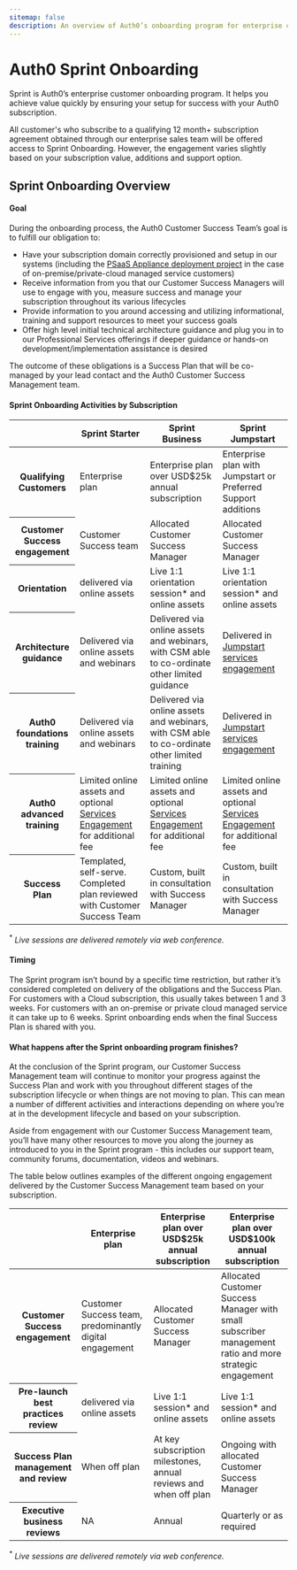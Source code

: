 ```yaml
---
sitemap: false
description: An overview of Auth0’s onboarding program for enterprise customers.
---
```


# Auth0 Sprint Onboarding

Sprint is Auth0’s enterprise customer onboarding program.  It helps you achieve value quickly by ensuring your setup for success with your Auth0 subscription.

All customer's who subscribe to a qualifying 12 month+ subscription agreement obtained through our enterprise sales team  will be offered access to Sprint Onboarding.  However, the engagement varies slightly based on your subscription value, additions and support option. 

## Sprint Onboarding Overview

#### Goal

During the onboarding process, the Auth0 Customer Success Team’s goal is to fulfill our obligation to:

* Have your subscription domain correctly provisioned and setup in our systems (including the [PSaaS Appliance deployment project](/onboarding/appliance-sprint) in the case of on-premise/private-cloud managed service customers)
* Receive information from you that our Customer Success Managers will use to engage with you, measure success and manage your subscription throughout its various lifecycles
* Provide information to you around accessing and utilizing informational, training and support resources to meet your success goals
* Offer high level initial technical architecture guidance and plug you in to our Professional Services offerings if deeper guidance or hands-on development/implementation assistance is desired

The outcome of these obligations is a Success Plan that will be co-managed by your lead contact and the Auth0 Customer Success Management team.

#### Sprint Onboarding Activities by Subscription

<table class="table">
  <thead>
    <tr>
      <th></th>
      <th>Sprint Starter</th>
      <th>Sprint Business</th>
      <th>Sprint Jumpstart</th>
    </tr>
  </thead>
  <tbody>
      <tr>
      <th>Qualifying Customers</th>
      <td>Enterprise plan</td>
      <td>Enterprise plan over USD$25k annual subscription</td>
      <td>Enterprise plan with Jumpstart or Preferred Support additions</td>
    </tr>
    <tr>
      <th>Customer Success engagement</th>
      <td>Customer Success team</td>
      <td>Allocated Customer Success Manager</td>
      <td>Allocated Customer Success Manager</td>
    </tr>
    <tr>
      <th>Orientation</th>
      <td>delivered via online assets</td>
      <td>Live 1:1 orientation session* and online assets</td>
      <td>Live 1:1 orientation session* and online assets</td>
    </tr>
    <tr>
      <th>Architecture guidance</th>
      <td>Delivered via online assets and webinars</td>
      <td>Delivered via online assets and webinars, with CSM able to co-ordinate other limited guidance</td>
      <td>Delivered in <a href="/services/jumpstart">Jumpstart services engagement</a></td>
    </tr>
    <tr>
      <th>Auth0 foundations training</th>
      <td>Delivered via online assets and webinars</td>
      <td>Delivered via online assets and webinars, with CSM able to co-ordinate other limited training</td>
      <td>Delivered in <a href="/services/jumpstart">Jumpstart services engagement</a></td>
    </tr>
    <tr>
      <th>Auth0 advanced training</th>
      <td>Limited online assets and optional <a href="/services#educate">Services Engagement</a> for additional fee</td>
      <td>Limited online assets and optional <a href="/services#educate">Services Engagement</a> for additional fee</td>
      <td>Limited online assets and optional <a href="/services#educate">Services Engagement</a> for additional fee</td>
    </tr>
    <tr>
      <th>Success Plan</th>
      <td>Templated, self-serve. Completed plan reviewed with Customer Success Team</td>
      <td>Custom, built in consultation with Success Manager</td>
      <td>Custom, built in consultation with Success Manager</td>
    </tr>
  </tbody>
</table>

<sup>*</sup> *Live sessions are delivered remotely via web conference.*

#### Timing

The Sprint program isn’t bound by a specific time restriction, but rather it’s considered completed on delivery of the obligations and the Success Plan.  For customers with a Cloud subscription, this usually takes between 1 and 3 weeks.  For customers with an on-premise or private cloud managed service it can take up to 6 weeks.  Sprint onboarding ends when the final Success Plan is shared with you.

#### What happens after the Sprint onboarding program finishes?

At the conclusion of the Sprint program, our Customer Success Management team will continue to monitor your progress against the Success Plan and work with you throughout different stages of the subscription lifecycle or when things are not moving to plan.  This can mean a number of different activities and interactions depending on where you’re at in the development lifecycle and based on your subscription.

Aside from engagement with our Customer Success Management team, you’ll have many other resources to move you along the journey as introduced to you in the Sprint program - this includes our support team, community forums, documentation, videos and webinars.

The table below outlines examples of the different ongoing engagement delivered by the Customer Success Management team based on your subscription.

<table class="table">
  <thead>
    <tr>
    <th></th>
      <th>Enterprise plan</th>
      <th>Enterprise plan over USD$25k annual subscription</th>
      <th>Enterprise plan over USD$100k annual subscription</th>
    </tr>
  </thead>
  <tbody>
      <tr>
      <th>Customer Success engagement</th>
      <td>Customer Success team, predominantly digital engagement</td>
      <td>Allocated Customer Success Manager</td>
      <td>Allocated Customer Success Manager with small subscriber management ratio and more strategic engagement</td>
    </tr>
    <tr>
      <th>Pre-launch best practices review</th>
      <td>delivered via online assets</td>
      <td>Live 1:1 session* and online assets</td>
      <td>Live 1:1 session* and online assets</td>
    </tr>
      <tr>
      <th>Success Plan management and review</th>
      <td>When off plan</td>
      <td>At key subscription milestones, annual reviews and when off plan</td>
      <td>Ongoing with allocated Customer Success Manager</td>
    </tr>
    <tr>
      <th>Executive business reviews</th>
      <td>NA</td>
      <td>Annual</td>
      <td>Quarterly or as required</td>
    </tr>
  </tbody>
</table>

<sup>*</sup> *Live sessions are delivered remotely via web conference.*
